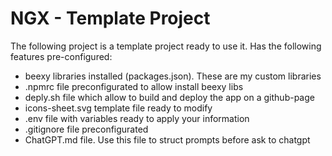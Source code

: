 # NGX - Template Project

The following project is a template project ready to use it. Has the following features pre-configured:

- beexy libraries installed (packages.json). These are my custom libraries
- .npmrc file preconfigurated to allow install beexy libs
- deply.sh file which allow to build and deploy the app on a github-page
- icons-sheet.svg template file ready to modify
- .env file with variables ready to apply your information
- .gitignore file preconfigurated
- ChatGPT.md file. Use this file to struct prompts before ask to chatgpt
